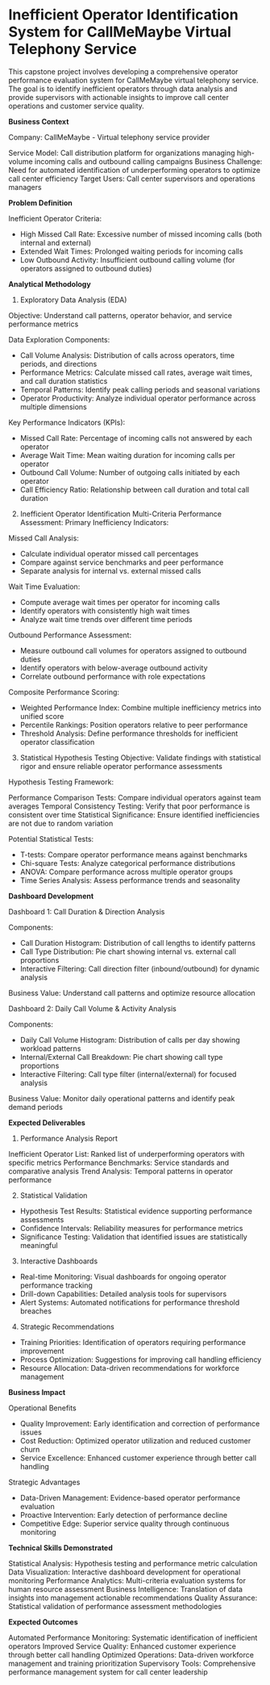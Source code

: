 # Inefficient Operator Identification System for CallMeMaybe Virtual Telephony Service

This capstone project involves developing a comprehensive operator performance evaluation system for CallMeMaybe virtual telephony service. The goal is to identify inefficient operators through data analysis and provide supervisors with actionable insights to improve call center operations and customer service quality.

**Business Context**

Company: CallMeMaybe - Virtual telephony service provider

Service Model: Call distribution platform for organizations managing high-volume incoming calls and outbound calling campaigns
Business Challenge: Need for automated identification of underperforming operators to optimize call center efficiency
Target Users: Call center supervisors and operations managers

**Problem Definition**

Inefficient Operator Criteria:
- High Missed Call Rate: Excessive number of missed incoming calls (both internal and external)
- Extended Wait Times: Prolonged waiting periods for incoming calls
- Low Outbound Activity: Insufficient outbound calling volume (for operators assigned to outbound duties)

**Analytical Methodology**

1. Exploratory Data Analysis (EDA)

Objective: Understand call patterns, operator behavior, and service performance metrics

Data Exploration Components:

- Call Volume Analysis: Distribution of calls across operators, time periods, and directions
- Performance Metrics: Calculate missed call rates, average wait times, and call duration statistics
- Temporal Patterns: Identify peak calling periods and seasonal variations
- Operator Productivity: Analyze individual operator performance across multiple dimensions

Key Performance Indicators (KPIs):

- Missed Call Rate: Percentage of incoming calls not answered by each operator
- Average Wait Time: Mean waiting duration for incoming calls per operator
- Outbound Call Volume: Number of outgoing calls initiated by each operator
- Call Efficiency Ratio: Relationship between call duration and total call duration

2. Inefficient Operator Identification
Multi-Criteria Performance Assessment:
Primary Inefficiency Indicators:

Missed Call Analysis:

- Calculate individual operator missed call percentages
- Compare against service benchmarks and peer performance
- Separate analysis for internal vs. external missed calls

Wait Time Evaluation:

- Compute average wait times per operator for incoming calls
- Identify operators with consistently high wait times
- Analyze wait time trends over different time periods

Outbound Performance Assessment:

- Measure outbound call volumes for operators assigned to outbound duties
- Identify operators with below-average outbound activity
- Correlate outbound performance with role expectations

Composite Performance Scoring:

- Weighted Performance Index: Combine multiple inefficiency metrics into unified score
- Percentile Rankings: Position operators relative to peer performance
- Threshold Analysis: Define performance thresholds for inefficient operator classification

3. Statistical Hypothesis Testing
Objective: Validate findings with statistical rigor and ensure reliable operator performance assessments

Hypothesis Testing Framework:

Performance Comparison Tests: Compare individual operators against team averages
Temporal Consistency Testing: Verify that poor performance is consistent over time
Statistical Significance: Ensure identified inefficiencies are not due to random variation

Potential Statistical Tests:

- T-tests: Compare operator performance means against benchmarks
- Chi-square Tests: Analyze categorical performance distributions
- ANOVA: Compare performance across multiple operator groups
- Time Series Analysis: Assess performance trends and seasonality

**Dashboard Development**

Dashboard 1: Call Duration & Direction Analysis

Components:

- Call Duration Histogram: Distribution of call lengths to identify patterns
- Call Type Distribution: Pie chart showing internal vs. external call proportions
- Interactive Filtering: Call direction filter (inbound/outbound) for dynamic analysis

Business Value: Understand call patterns and optimize resource allocation

Dashboard 2: Daily Call Volume & Activity Analysis

Components:

- Daily Call Volume Histogram: Distribution of calls per day showing workload patterns
- Internal/External Call Breakdown: Pie chart showing call type proportions
- Interactive Filtering: Call type filter (internal/external) for focused analysis

Business Value: Monitor daily operational patterns and identify peak demand periods

**Expected Deliverables**

1. Performance Analysis Report

Inefficient Operator List: Ranked list of underperforming operators with specific metrics
Performance Benchmarks: Service standards and comparative analysis
Trend Analysis: Temporal patterns in operator performance

2. Statistical Validation

- Hypothesis Test Results: Statistical evidence supporting performance assessments
- Confidence Intervals: Reliability measures for performance metrics
- Significance Testing: Validation that identified issues are statistically meaningful

3. Interactive Dashboards

- Real-time Monitoring: Visual dashboards for ongoing operator performance tracking
- Drill-down Capabilities: Detailed analysis tools for supervisors
- Alert Systems: Automated notifications for performance threshold breaches

4. Strategic Recommendations
   
- Training Priorities: Identification of operators requiring performance improvement
- Process Optimization: Suggestions for improving call handling efficiency
- Resource Allocation: Data-driven recommendations for workforce management

**Business Impact**

Operational Benefits

- Quality Improvement: Early identification and correction of performance issues
- Cost Reduction: Optimized operator utilization and reduced customer churn
- Service Excellence: Enhanced customer experience through better call handling

Strategic Advantages

- Data-Driven Management: Evidence-based operator performance evaluation
- Proactive Intervention: Early detection of performance decline
- Competitive Edge: Superior service quality through continuous monitoring

**Technical Skills Demonstrated**

Statistical Analysis: Hypothesis testing and performance metric calculation
Data Visualization: Interactive dashboard development for operational monitoring
Performance Analytics: Multi-criteria evaluation systems for human resource assessment
Business Intelligence: Translation of data insights into management actionable recommendations
Quality Assurance: Statistical validation of performance assessment methodologies

**Expected Outcomes**

Automated Performance Monitoring: Systematic identification of inefficient operators
Improved Service Quality: Enhanced customer experience through better call handling
Optimized Operations: Data-driven workforce management and training prioritization
Supervisory Tools: Comprehensive performance management system for call center leadership
